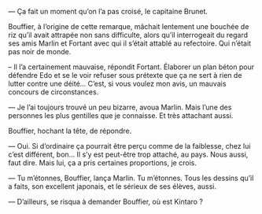 — Ça fait un moment qu’on l’a pas croisé, le capitaine Brunet.

Bouffier, à l’origine de cette remarque, mâchait lentement une bouchée de riz
qu’il avait attrapée non sans difficulte, alors qu’il interrogeait du regard
ses amis Marlin et Fortant avec qui il s’était attablé au refectoire. Qui
n’était pas noir de monde.

– Il l’a certainement mauvaise, répondit Fortant. Élaborer un plan béton pour
défendre Edo et se le voir refuser sous prétexte que ça ne sert à rien de
lutter contre une déité… C’est, si vous voulez mon avis, un mauvais concours
de circonstances.

— Je l’ai toujours trouvé un peu bizarre, avoua Marlin. Mais l’une des
personnes les plus gentilles que je connaisse. Et très attachant aussi.

Bouffier, hochant la tête, de répondre.

— Oui. Si d’ordinaire ça pourrait être perçu comme de la faiblesse, chez lui
c’est différent, bon… Il s’y est peut-être trop attaché, au pays. Nous aussi,
faut dire. Mais lui, ça a pris certaines proportions, je crois.

— Tu m’étonnes, Bouffier, lança Marlin. Tu m’étonnes. Tous les dessins qu’il
a faits, son excellent japonais, et le sérieux de ses élèves, aussi.

— D’ailleurs, se risqua à demander Bouffier, où est Kintaro ?
